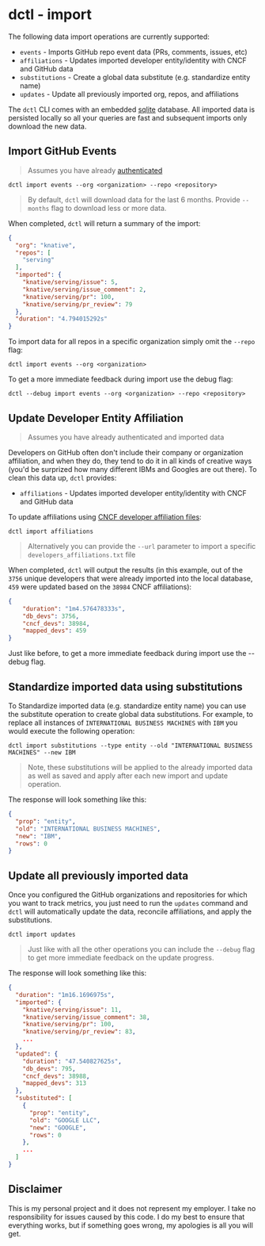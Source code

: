 # dctl - import

The following data import operations are currently supported: 

* `events` - Imports GitHub repo event data (PRs, comments, issues, etc)
* `affiliations` - Updates imported developer entity/identity with CNCF and GitHub data
* `substitutions` - Create a global data substitute (e.g. standardize entity name)
* `updates` - Update all previously imported org, repos, and affiliations 

The `dctl` CLI comes with an embedded [sqlite](https://www.sqlite.org/index.html) database. All imported data is persisted locally so all your queries are fast and subsequent imports only download the new data. 

## Import GitHub Events

> Assumes you have already [authenticated](../README.md)

```shell
dctl import events --org <organization> --repo <repository>
```

> By default, `dctl` will download data for the last 6 months. Provide `--months` flag to download less or more data.

When completed, `dctl` will return a summary of the import: 

```json
{
  "org": "knative",
  "repos": [
    "serving"
  ],
  "imported": {
    "knative/serving/issue": 5,
    "knative/serving/issue_comment": 2,
    "knative/serving/pr": 100,
    "knative/serving/pr_review": 79
  },
  "duration": "4.794015292s"
}
```

To import data for all repos in a specific organization simply omit the `--repo` flag:

```shell
dctl import events --org <organization>
```

To get a more immediate feedback during import use the debug flag:

```shell
dctl --debug import events --org <organization> --repo <repository>
```

## Update Developer Entity Affiliation

> Assumes you have already authenticated and imported data

Developers on GitHub often don't include their company or organization affiliation, and when they do, they tend to do it in all kinds of creative ways (you'd be surprized how many different IBMs and Googles are out there). To clean this data up, `dctl` provides:

* `affiliations` - Updates imported developer entity/identity with CNCF and GitHub data

To update affiliations using [CNCF developer affiliation files](https://github.com/cncf/gitdm):

```shell
dctl import affiliations
```

> Alternatively you can provide the `--url` parameter to import a specific `developers_affiliations.txt` file 

When completed, `dctl` will output the results (in this example, out of the `3756` unique developers that were already imported into the local database, `459` were updated based on the `38984` CNCF affiliations): 

```json
{
    "duration": "1m4.576478333s",
    "db_devs": 3756,
    "cncf_devs": 38984,
    "mapped_devs": 459
}
```

Just like before, to get a more immediate feedback during import use the --debug flag.

## Standardize imported data using substitutions

To  Standardize imported data (e.g. standardize entity name) you can use the substitute operation to create global data substitutions. For example, to replace all instances of `INTERNATIONAL BUSINESS MACHINES` with `IBM` you would execute the following operation: 

```shell
dctl import substitutions --type entity --old "INTERNATIONAL BUSINESS MACHINES" --new IBM
```

> Note, these substitutions will be applied to the already imported data as well as saved and apply after each new import and update operation.

The response will look something like this:

```json
{
  "prop": "entity",
  "old": "INTERNATIONAL BUSINESS MACHINES",
  "new": "IBM",
  "rows": 0
}
```

## Update all previously imported data

Once you configured the GitHub organizations and repositories for which you want to track metrics, you just need to run the `updates` command and `dctl` will automatically update the data, reconcile affiliations, and apply the substitutions. 

```shell
dctl import updates
```

> Just like with all the other operations you can include the `--debug` flag to get more immediate feedback on the update progress.

The response will look something like this:


```json
{
  "duration": "1m16.1696975s",
  "imported": {
    "knative/serving/issue": 11,
    "knative/serving/issue_comment": 38,
    "knative/serving/pr": 100,
    "knative/serving/pr_review": 83,
    ...
  },
  "updated": {
    "duration": "47.540827625s",
    "db_devs": 795,
    "cncf_devs": 38988,
    "mapped_devs": 313
  },
  "substituted": [
    {
      "prop": "entity",
      "old": "GOOGLE LLC",
      "new": "GOOGLE",
      "rows": 0
    },
    ...
  ]
}
```

## Disclaimer

This is my personal project and it does not represent my employer. I take no responsibility for issues caused by this code. I do my best to ensure that everything works, but if something goes wrong, my apologies is all you will get.
